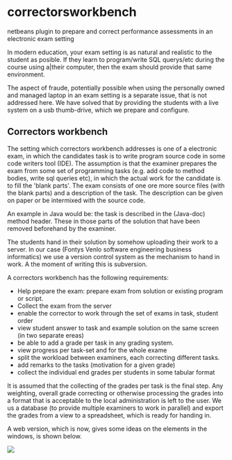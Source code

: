correctorsworkbench
===================

netbeans plugin to prepare and correct performance assessments in an electronic exam setting

In modern education, your exam setting is as natural and realistic to the student as posible.
If they learn to program/write SQL querys/etc during the course using a|their computer, then the exam
should provide that same environment.

The aspect of fraude, potentially possible when using the personally owned and managed laptop in an exam setting
is a separate issue, that is not addressed here. We have solved that by providing the students with a live system
on a usb thumb-drive, which we prepare and configure.

Correctors workbench
--------------------
The setting which correctors workbench addresses is one of a
electronic exam, in which the candidates task is to write program
source code in some code writers tool (IDE). The assumption is that
the examiner prepares the exam from some set of programming tasks
(e.g. add code to method bodies, write sql queries etc), in which the
actual work  for the candidate is to fill the 'blank parts'. The exam
consists of one ore more source files (with the blank parts) and a
description  of the task. The description can be given on paper or be
intermixed with the source code.

An example in Java would be: the task is
described in the (Java-doc) method header. These in those parts of the
solution that have been removed beforehand by the examiner.

The students hand in their solution by somehow uploading their work to
a server. In our case (Fontys Venlo software engineering business
informatics) we use a version control system as the mechanism to hand
in work. A the moment of writing this is subversion.

A correctors workbench has the following requirements:

* Help prepare the exam: prepare exam from solution or existing program or script.
* Collect the exam from the server
* enable the corrector to work through the set of exams in task, student order
* view student answer to task and example solution on the same screen (in two separate ereas)
* be able to add a grade per task in any grading system.
* view progress per task-set and for the whole exame
* split the workload between examiners, each correcting different tasks.
* add remarks to the tasks (motivation for a given grade)
* collect the individual end grades per students in some tabular format


It is assumed that the collecting of the grades per task is the final step. Any weighting, overall grade correcting
or otherwise processing the grades into a format that is acceptable to the local administration is left to the user.
We us a database (to provide multiple examiners to work in parallel) and export the grades from a view to a spreadsheet, which is
ready for handing in.

A web version, which is now, gives some ideas on the elements in the windows, is shown below.


![](https://raw.github.com/homberghp/correctorsworkbench/master/doc/cwb-anonymised-775.png)